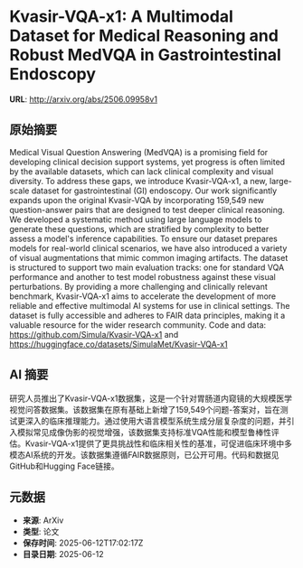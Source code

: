# Kvasir-VQA-x1: A Multimodal Dataset for Medical Reasoning and Robust MedVQA in Gastrointestinal Endoscopy

**URL**: http://arxiv.org/abs/2506.09958v1

## 原始摘要

Medical Visual Question Answering (MedVQA) is a promising field for
developing clinical decision support systems, yet progress is often limited by
the available datasets, which can lack clinical complexity and visual
diversity. To address these gaps, we introduce Kvasir-VQA-x1, a new,
large-scale dataset for gastrointestinal (GI) endoscopy. Our work significantly
expands upon the original Kvasir-VQA by incorporating 159,549 new
question-answer pairs that are designed to test deeper clinical reasoning. We
developed a systematic method using large language models to generate these
questions, which are stratified by complexity to better assess a model's
inference capabilities. To ensure our dataset prepares models for real-world
clinical scenarios, we have also introduced a variety of visual augmentations
that mimic common imaging artifacts. The dataset is structured to support two
main evaluation tracks: one for standard VQA performance and another to test
model robustness against these visual perturbations. By providing a more
challenging and clinically relevant benchmark, Kvasir-VQA-x1 aims to accelerate
the development of more reliable and effective multimodal AI systems for use in
clinical settings. The dataset is fully accessible and adheres to FAIR data
principles, making it a valuable resource for the wider research community.
Code and data: https://github.com/Simula/Kvasir-VQA-x1 and
https://huggingface.co/datasets/SimulaMet/Kvasir-VQA-x1


## AI 摘要

研究人员推出了Kvasir-VQA-x1数据集，这是一个针对胃肠道内窥镜的大规模医学视觉问答数据集。该数据集在原有基础上新增了159,549个问题-答案对，旨在测试更深入的临床推理能力。通过使用大语言模型系统生成分层复杂度的问题，并引入模拟常见成像伪影的视觉增强，该数据集支持标准VQA性能和模型鲁棒性评估。Kvasir-VQA-x1提供了更具挑战性和临床相关性的基准，可促进临床环境中多模态AI系统的开发。该数据集遵循FAIR数据原则，已公开可用。代码和数据见GitHub和Hugging Face链接。

## 元数据

- **来源**: ArXiv
- **类型**: 论文
- **保存时间**: 2025-06-12T17:02:17Z
- **目录日期**: 2025-06-12

